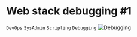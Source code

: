# Web stack debugging #1
`DevOps` `SysAdmin` `Scripting` `Debugging`
![Debugging](https://s3.amazonaws.com/intranet-projects-files/holbertonschool-sysadmin_devops/271/B4eeypV.jpg)
